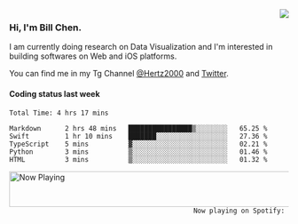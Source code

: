 <img  align="right" src="https://github-readme-stats.vercel.app/api?username=BillChen2k&show_icons=false&count_private=true&hide_title=true">

### Hi, I'm Bill Chen.

I am currently doing research on Data Visualization and I'm interested in building softwares on Web and iOS platforms.

You can find me in my Tg Channel [@Hertz2000](https://t.me/Hertz2000) and [Twitter](https://twitter.com/billchen2k).

#### Coding status last week

<!--START_SECTION:waka-->

```text
Total Time: 4 hrs 17 mins

Markdown      2 hrs 48 mins   ████████████████▒░░░░░░░░   65.25 %
Swift         1 hr 10 mins    ███████░░░░░░░░░░░░░░░░░░   27.36 %
TypeScript    5 mins          ▓░░░░░░░░░░░░░░░░░░░░░░░░   02.21 %
Python        3 mins          ▒░░░░░░░░░░░░░░░░░░░░░░░░   01.46 %
HTML          3 mins          ▒░░░░░░░░░░░░░░░░░░░░░░░░   01.32 %
```

<!--END_SECTION:waka-->


<div>
<a href="https://spotify-now-playing.billchen2k.vercel.app/now-playing?open">
   <img align="right" src="https://spotify-now-playing.billchen2k.vercel.app/now-playing" width="540" height="64" alt="Now Playing">
</a>
</div>

<div>
<p align="right"><code>Now playing on Spotify: </code></p>
</div>

<!--
**BillChen2K/BillChen2K** is a ✨ _special_ ✨ repository because its `README.md` (this file) appears on your GitHub profile.

Here are some ideas to get you started:

- 🔭 I’m currently working on ...
- 🌱 I’m currently learning ...
- 👯 I’m looking to collaborate on ...
- 🤔 I’m looking for help with ...
- 💬 Ask me about ...
- 📫 How to reach me: ...
- 😄 Pronouns: ...
- ⚡ Fun fact: ...
-->
